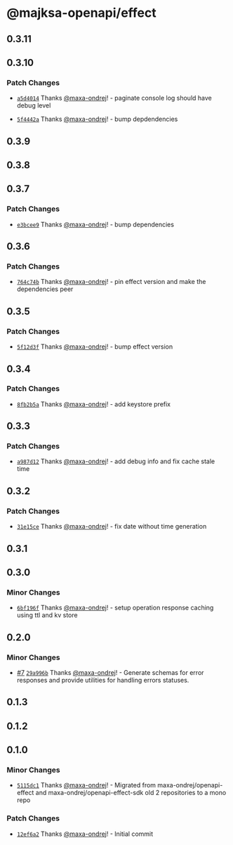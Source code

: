 # @majksa-openapi/effect

## 0.3.11

## 0.3.10

### Patch Changes

- [`a5d4014`](https://github.com/maxa-ondrej/openapi/commit/a5d4014a5e35b26df01f8fc3d4b947518c82b6f6) Thanks [@maxa-ondrej](https://github.com/maxa-ondrej)! - paginate console log should have debug level

- [`5f4442a`](https://github.com/maxa-ondrej/openapi/commit/5f4442a9e66a70e4d159529ef6799e2612bd4c14) Thanks [@maxa-ondrej](https://github.com/maxa-ondrej)! - bump depdendencies

## 0.3.9

## 0.3.8

## 0.3.7

### Patch Changes

- [`e3bcee9`](https://github.com/maxa-ondrej/openapi/commit/e3bcee9a38ba3ab88e22ba53a9c4e7101bc230c0) Thanks [@maxa-ondrej](https://github.com/maxa-ondrej)! - bump dependencies

## 0.3.6

### Patch Changes

- [`764c74b`](https://github.com/maxa-ondrej/openapi/commit/764c74bb5125d5bb492290c15e4d0850120ea5a1) Thanks [@maxa-ondrej](https://github.com/maxa-ondrej)! - pin effect version and make the dependencies peer

## 0.3.5

### Patch Changes

- [`5f12d3f`](https://github.com/maxa-ondrej/openapi/commit/5f12d3f221439bb7f2d729bac3080f993bba6085) Thanks [@maxa-ondrej](https://github.com/maxa-ondrej)! - bump effect version

## 0.3.4

### Patch Changes

- [`8fb2b5a`](https://github.com/maxa-ondrej/openapi/commit/8fb2b5a568163bd4086cf8445b57702fe016a1c7) Thanks [@maxa-ondrej](https://github.com/maxa-ondrej)! - add keystore prefix

## 0.3.3

### Patch Changes

- [`a987d12`](https://github.com/maxa-ondrej/openapi/commit/a987d122ea1073c22e9bb119a520d8881c90ab93) Thanks [@maxa-ondrej](https://github.com/maxa-ondrej)! - add debug info and fix cache stale time

## 0.3.2

### Patch Changes

- [`31e15ce`](https://github.com/maxa-ondrej/openapi/commit/31e15ce3ed1db3ef7128d686b81ebdb0675bd50a) Thanks [@maxa-ondrej](https://github.com/maxa-ondrej)! - fix date without time generation

## 0.3.1

## 0.3.0

### Minor Changes

- [`6bf196f`](https://github.com/maxa-ondrej/openapi/commit/6bf196fa1915dbf829fb7c9314f884c40ad3aa29) Thanks [@maxa-ondrej](https://github.com/maxa-ondrej)! - setup operation response caching using ttl and kv store

## 0.2.0

### Minor Changes

- [#7](https://github.com/maxa-ondrej/openapi/pull/7) [`29a996b`](https://github.com/maxa-ondrej/openapi/commit/29a996b07d8934aec4aaa64e6fb92178331310c3) Thanks [@maxa-ondrej](https://github.com/maxa-ondrej)! - Generate schemas for error responses and provide utilities for handling errors statuses.

## 0.1.3

## 0.1.2

## 0.1.0

### Minor Changes

- [`5115dc1`](https://github.com/maxa-ondrej/openapi/commit/5115dc122a1db28ea52da223b84df2733f9991f1) Thanks [@maxa-ondrej](https://github.com/maxa-ondrej)! - Migrated from maxa-ondrej/openapi-effect and maxa-ondrej/openapi-effect-sdk old 2 repositories to a mono repo

### Patch Changes

- [`12ef6a2`](https://github.com/maxa-ondrej/openapi/commit/12ef6a2261eaadaf217146694ac0fa5b7167c9e0) Thanks [@maxa-ondrej](https://github.com/maxa-ondrej)! - Initial commit

